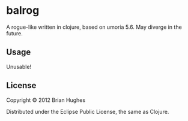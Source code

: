 # balrog

A rogue-like written in clojure, based on umoria 5.6.  May diverge in the
future.  

## Usage

Unusable!

## License

Copyright © 2012 Brian Hughes

Distributed under the Eclipse Public License, the same as Clojure.

